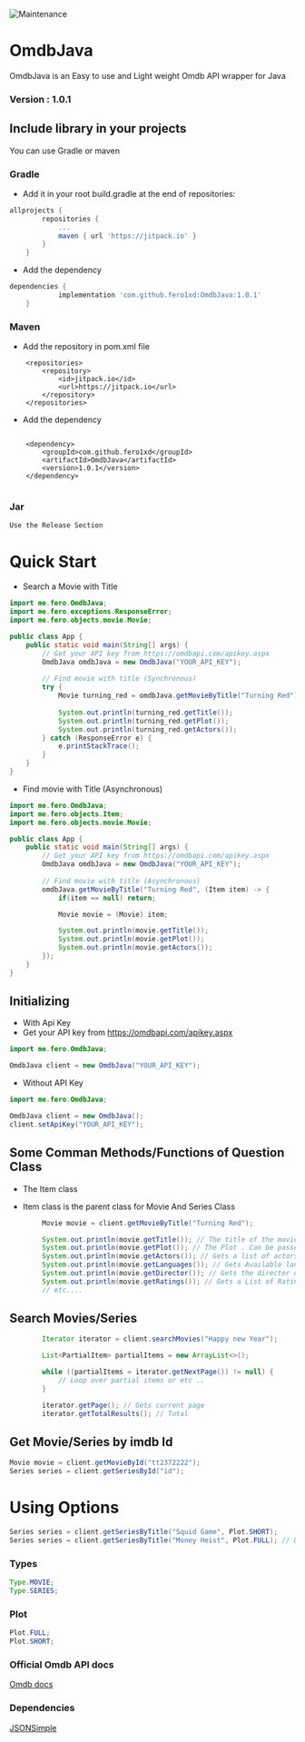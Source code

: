 ![Maintenance](https://img.shields.io/maintenance/yes/2022?logo=github&style=flat)

# OmdbJava
OmdbJava is an Easy to use and Light weight Omdb API wrapper for Java

### Version : 1.0.1

## Include library in your projects
You can use Gradle or maven

### Gradle
- Add it in your root build.gradle at the end of repositories:
```gradle
allprojects {
		repositories {
			...
			maven { url 'https://jitpack.io' }
		}
	}
```
- Add the dependency
```gradle
dependencies {
	        implementation 'com.github.fero1xd:OmdbJava:1.0.1'
	}
```

### Maven
- Add the repository in pom.xml file
```maven
    <repositories>
		<repository>
		    <id>jitpack.io</id>
		    <url>https://jitpack.io</url>
		</repository>
	</repositories>

```
- Add the dependency
```maven 

	<dependency>
	    <groupId>com.github.fero1xd</groupId>
	    <artifactId>OmdbJava</artifactId>
	    <version>1.0.1</version>
	</dependency>


```

### Jar
```
Use the Release Section
```

# Quick Start
- Search a Movie with Title
```java
import me.fero.OmdbJava;
import me.fero.exceptions.ResponseError;
import me.fero.objects.movie.Movie;

public class App {
    public static void main(String[] args) {
        // Get your API key from https://omdbapi.com/apikey.aspx
        OmdbJava omdbJava = new OmdbJava("YOUR_API_KEY");
        
        // Find movie with title (Synchronous)
        try {
            Movie turning_red = omdbJava.getMovieByTitle("Turning Red");
            
            System.out.println(turning_red.getTitle());
            System.out.println(turning_red.getPlot());
            System.out.println(turning_red.getActors());
        } catch (ResponseError e) {
            e.printStackTrace();
        }
    }
}


```
- Find movie with Title (Asynchronous)
```java
import me.fero.OmdbJava;
import me.fero.objects.Item;
import me.fero.objects.movie.Movie;

public class App {
    public static void main(String[] args) {
        // Get your API key from https://omdbapi.com/apikey.aspx
        OmdbJava omdbJava = new OmdbJava("YOUR_API_KEY");
        
        // Find movie with title (Asynchronous)
        omdbJava.getMovieByTitle("Turning Red", (Item item) -> {
            if(item == null) return;

            Movie movie = (Movie) item;

            System.out.println(movie.getTitle());
            System.out.println(movie.getPlot());
            System.out.println(movie.getActors());
        });
    }
}


```

## Initializing 
- With Api Key
- Get your API key from https://omdbapi.com/apikey.aspx
```java 
import me.fero.OmdbJava;

OmdbJava client = new OmdbJava("YOUR_API_KEY");
```
- Without API Key
```java 
import me.fero.OmdbJava;

OmdbJava client = new OmdbJava();
client.setApiKey("YOUR_API_KEY");
```

## Some Comman Methods/Functions of Question Class
- The Item class 

- Item class is the parent class for Movie And Series Class
```java
        Movie movie = client.getMovieByTitle("Turning Red");

        System.out.println(movie.getTitle()); // The title of the movie
        System.out.println(movie.getPlot()); // The Plot . Can be passed as a parameter . Eg Plot.SHORT
        System.out.println(movie.getActors()); // Gets a list of actors
        System.out.println(movie.getLanguages()); // Gets Available languages
        System.out.println(movie.getDirector()); // Gets the director of the movie
        System.out.println(movie.getRatings()); // Gets a List of Rating Object
        // etc....
```

## Search Movies/Series

```java
        Iterator iterator = client.searchMovies("Happy new Year");

        List<PartialItem> partialItems = new ArrayList<>();

        while ((partialItems = iterator.getNextPage()) != null) {
            // Loop over partial items or etc ..
        }

        iterator.getPage(); // Gets current page
        iterator.getTotalResults(); // Total 
```

## Get Movie/Series by imdb Id
```java
Movie movie = client.getMovieById("tt2372222");
Series series = client.getSeriesById("id");
```

# Using Options

```java
Series series = client.getSeriesByTitle("Squid Game", Plot.SHORT);
Series series = client.getSeriesByTitle("Money Heist", Plot.FULL); // Default
```
### Types
```java
Type.MOVIE;
Type.SERIES; 
```

### Plot
```java
Plot.FULL;
Plot.SHORT;
```


### Official Omdb API docs
[Omdb docs](https://omdbapi.com/)


### Dependencies
[JSONSimple](https://github.com/fangyidong/json-simple)
